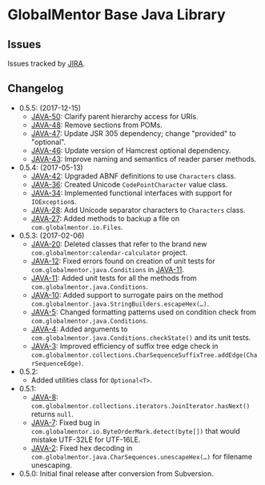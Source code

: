 # GlobalMentor Base Java Library

## Issues

Issues tracked by [JIRA](https://globalmentor.atlassian.net/projects/JAVA).

## Changelog

- 0.5.5: (2017-12-15)
	* [JAVA-50](https://globalmentor.atlassian.net/browse/JAVA-50): Clarify parent hierarchy access for URIs.
	* [JAVA-48](https://globalmentor.atlassian.net/browse/JAVA-48): Remove <prerequisites> sections from POMs.
	* [JAVA-47](https://globalmentor.atlassian.net/browse/JAVA-47): Update JSR 305 dependency; change "provided" to "optional".
	* [JAVA-46](https://globalmentor.atlassian.net/browse/JAVA-46): Update version of Hamcrest optional dependency.
	* [JAVA-43](https://globalmentor.atlassian.net/browse/JAVA-43): Improve naming and semantics of reader parser methods.
- 0.5.4: (2017-05-13)
	* [JAVA-42](https://globalmentor.atlassian.net/browse/JAVA-42): Upgraded ABNF definitions to use `Characters` class.
	* [JAVA-36](https://globalmentor.atlassian.net/browse/JAVA-36): Created Unicode `CodePointCharacter` value class.
	* [JAVA-34](https://globalmentor.atlassian.net/browse/JAVA-34): Implemented functional interfaces with support for `IOException`s.
	* [JAVA-28](https://globalmentor.atlassian.net/browse/JAVA-28): Add Unicode separator characters to `Characters` class.
	* [JAVA-27](https://globalmentor.atlassian.net/browse/JAVA-27): Added methods to backup a file on `com.globalmentor.io.Files`.
- 0.5.3: (2017-02-06)
	* [JAVA-20](https://globalmentor.atlassian.net/browse/JAVA-20): Deleted classes that refer to the brand new `com.globalmentor:calendar-calculator` project.
	* [JAVA-12](https://globalmentor.atlassian.net/browse/JAVA-12): Fixed errors found on creation of unit tests for `com.globalmentor.java.Conditions` in [JAVA-11](https://globalmentor.atlassian.net/browse/JAVA-11).
	* [JAVA-11](https://globalmentor.atlassian.net/browse/JAVA-11): Added unit tests for all the methods from `com.globalmentor.java.Conditions`.
	* [JAVA-10](https://globalmentor.atlassian.net/browse/JAVA-10): Added support to surrogate pairs on the method `com.globalmentor.java.StringBuilders.escapeHex(…)`.
	* [JAVA-5](https://globalmentor.atlassian.net/browse/JAVA-5): Changed formatting patterns used on condition check from `com.globalmentor.java.Conditions`.
	* [JAVA-4](https://globalmentor.atlassian.net/browse/JAVA-4): Added arguments to `com.globalmentor.java.Conditions.checkState()` and its unit tests.
	* [JAVA-3](https://globalmentor.atlassian.net/browse/JAVA-3): Improved efficiency of suffix tree edge check in `com.globalmentor.collections.CharSequenceSuffixTree.addEdge(CharSequenceEdge)`.
- 0.5.2:
	* Added utilities class for `Optional<T>`.
- 0.5.1:
	* [JAVA-8](https://globalmentor.atlassian.net/browse/JAVA-8): `com.globalmentor.collections.iterators.JoinIterator.hasNext()` returns `null`.
	* [JAVA-7](https://globalmentor.atlassian.net/browse/JAVA-7): Fixed bug in `com.globalmentor.io.ByteOrderMark.detect(byte[])` that would mistake UTF-32LE for UTF-16LE.
	* [JAVA-2](https://globalmentor.atlassian.net/browse/JAVA-2): Fixed hex decoding in `com.globalmentor.java.CharSequences.unescapeHex(…)` for filename unescaping.
- 0.5.0: Initial final release after conversion from Subversion.
